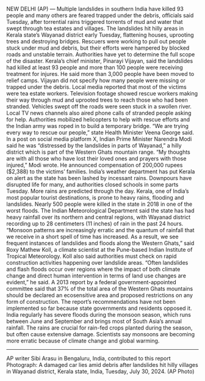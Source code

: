 NEW DELHI (AP) — Multiple landslides in southern India have killed 93 people and many others are feared trapped under the debris, officials said Tuesday, after torrential rains triggered torrents of mud and water that swept through tea estates and villages.
The landslides hit hilly areas in Kerala state’s Wayanad district early Tuesday, flattening houses, uprooting trees and destroying bridges. Rescuers were working to pull out people stuck under mud and debris, but their efforts were hampered by blocked roads and unstable terrain. Authorities have yet to determine the full scope of the disaster.
Kerala’s chief minister, Pinarayi Vijayan, said the landslides had killed at least 93 people and more than 100 people were receiving treatment for injures. He said more than 3,000 people have been moved to relief camps.
Vijayan did not specify how many people were missing or trapped under the debris.
Local media reported that most of the victims were tea estate workers. Television footage showed rescue workers making their way through mud and uprooted trees to reach those who had been stranded. Vehicles swept off the roads were seen stuck in a swollen river. Local TV news channels also aired phone calls of stranded people asking for help.
Authorities mobilized helicopters to help with rescue efforts and the Indian army was roped in to build a temporary bridge.
“We are trying every way to rescue our people,” state Health Minister Veena George said.
In a post on social media platform X, Indian Prime Minister Narendra Modi said he was “distressed by the landslides in parts of Wayanad,” a hilly district which is part of the Western Ghats mountain range.
“My thoughts are with all those who have lost their loved ones and prayers with those injured,” Modi wrote. He announced compensation of 200,000 rupees ($2,388) to the victims’ families.
India’s weather department has put Kerala on alert as the state has been lashed by incessant rains. Downpours have disrupted life for many, and authorities closed schools in some parts Tuesday. More rains are predicted through the day.
Kerala, one of India’s most popular tourist destinations, is prone to heavy rains, flooding and landslides. Nearly 500 people were killed in the state in 2018 in one of the worst floods.
The Indian Meteorological Department said the state has had heavy rainfall over its northern and central regions, with Wayanad district recording up to 28 centimeters (11 inches) of rain in the past 24 hours.
“Monsoon patterns are increasingly erratic and the quantum of rainfall that we receive in a short spell of time has increased. As a result, we see frequent instances of landslides and floods along the Western Ghats,” said Roxy Mathew Koll, a climate scientist at the Pune-based Indian Institute of Tropical Meteorology.
Koll also said authorities must check on rapid construction activities happening over landslide areas.
“Often landslides and flash floods occur over regions where the impact of both climate change and direct human intervention in terms of land use changes are evident,” he said.
A 2013 report by a federal government-appointed committee said that 37% of the total area of the Western Ghats mountains should be declared an ecosensitive area and proposed restrictions on any form of construction. The report’s recommendations have not been implemented so far because state governments and residents opposed it.
India regularly has severe floods during the monsoon season, which runs between June and September and brings most of South Asia’s annual rainfall. The rains are crucial for rain-fed crops planted during the season, but often cause extensive damage.
Scientists say monsoons are becoming more erratic because of climate change and global warming.
___
AP writer Sibi Arasu in Bengaluru, India, contributed to this report
Photograph: A damaged car lies amid debris after landslides hit hilly villages in Wayanad district, Kerala state, India, Tuesday, July 30, 2024. (AP Photo)